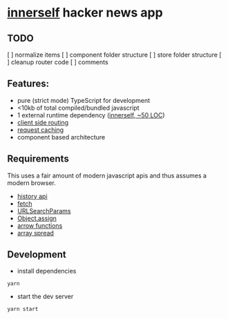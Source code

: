 # [innerself](https://github.com/stasm/innerself) hacker news app

## TODO

[ ] normalize items
[ ] component folder structure
[ ] store folder structure
[ ] cleanup router code
[ ] comments


## Features:

- pure (strict mode) TypeScript for development
- <10kb of total compiled/bundled javascript
- 1 external runtime dependency ([innerself, ~50 LOC](https://github.com/stasm/innerself))
- [client side routing](https://developer.mozilla.org/en-US/docs/Web/API/History_API#section_4)
- [request caching](https://www.sitepoint.com/cache-fetched-ajax-requests/)
- component based architecture

## Requirements

This uses a fair amount of modern javascript apis and thus assumes a modern browser.

- [history api](https://developer.mozilla.org/en-US/docs/Web/API/History_API#section_4)
- [fetch](https://developer.mozilla.org/en-US/docs/Web/API/Fetch_API)
- [URLSearchParams](https://developer.mozilla.org/en-US/docs/Web/API/URLSearchParams)
- [Object.assign](https://developer.mozilla.org/en-US/docs/Web/JavaScript/Reference/Global_Objects/Object/assign)
- [arrow functions](https://developer.mozilla.org/en-US/docs/Web/JavaScript/Reference/Functions/Arrow_functions)
- [array spread](https://developer.mozilla.org/en-US/docs/Web/JavaScript/Reference/Operators/Spread_operator)

## Development

- install dependencies

```
yarn
```

- start the dev server

```
yarn start
```